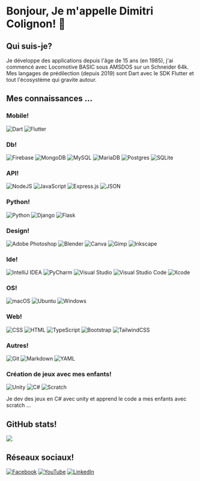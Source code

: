 # Bonjour, Je m'appelle Dimitri Colignon! 👋

## Qui suis-je?

Je développe des applications depuis l'âge de 15 ans (en 1985), j'ai commencé avec Locomotive BASIC sous AMSDOS sur un Schneider 64k.
Mes langages de prédilection (depuis 2019) sont Dart avec le SDK Flutter et tout l'écosystème qui gravite autour.

## Mes connaissances ...

### Mobile!
![Dart](https://img.shields.io/badge/dart-%230175C2.svg?style=for-the-badge&logo=dart&logoColor=white)
![Flutter](https://img.shields.io/badge/Flutter-%2302569B.svg?style=for-the-badge&logo=Flutter&logoColor=white)

### Db!
![Firebase](https://img.shields.io/badge/firebase-%23039BE5.svg?style=for-the-badge&logo=firebase)
![MongoDB](https://img.shields.io/badge/MongoDB-%234ea94b.svg?style=for-the-badge&logo=mongodb&logoColor=white)
![MySQL](https://img.shields.io/badge/mysql-%2300f.svg?style=for-the-badge&logo=mysql&logoColor=white)
![MariaDB](https://img.shields.io/badge/MariaDB-003545?style=for-the-badge&logo=mariadb&logoColor=white)
![Postgres](https://img.shields.io/badge/Postgres-%23316192.svg?style=for-the-badge&logo=postgresql&logoColor=white)
![SQLite](https://img.shields.io/badge/sqlite-%2307405e.svg?style=for-the-badge&logo=sqlite&logoColor=white)

### API!
![NodeJS](https://img.shields.io/badge/node.js-6DA55F?style=for-the-badge&logo=node.js&logoColor=white)
![JavaScript](https://img.shields.io/badge/javascript-%23323330.svg?style=for-the-badge&logo=javascript&logoColor=%23F7DF1E)
![Express.js](https://img.shields.io/badge/Express.js-%23404d59.svg?style=for-the-badge&logo=express&logoColor=%2361DAFB)
![JSON](https://img.shields.io/badge/JSON-000?style=for-the-badge&logo=json&logoColor=fff)

### Python!
![Python](https://img.shields.io/badge/Python-3776AB?style=for-the-badge&logo=python&logoColor=fff)
![Django](https://img.shields.io/badge/Django-%23092E20.svg?style=for-the-badge&logo=django&logoColor=white)
![Flask](https://img.shields.io/badge/Flask-000?style=for-the-badge&logo=flask&logoColor=fff)

### Design!
![Adobe Photoshop](https://img.shields.io/badge/Adobe%20Photoshop-31A8FF?style=for-the-badge&logo=Adobe%20Photoshop&logoColor=black)
![Blender](https://img.shields.io/badge/Blender-%23F5792A.svg?style=for-the-badge&logo=blender&logoColor=white)
![Canva](https://img.shields.io/badge/Canva-%2300C4CC.svg?&style=for-the-badge&logo=Canva&logoColor=white)
![Gimp](https://img.shields.io/badge/Gimp-5C5543?style=for-the-badge&logo=gimp&logoColor=white)
![Inkscape](https://img.shields.io/badge/Inkscape-000000?style=for-the-badge&logo=Inkscape&logoColor=white)

### Ide!
![IntelliJ IDEA](https://img.shields.io/badge/IntelliJIDEA-000000.svg?style=for-the-badge&logo=intellij-idea&logoColor=white)
![PyCharm](https://img.shields.io/badge/PyCharm-000?style=for-the-badge&logo=pycharm&logoColor=fff)
![Visual Studio](https://custom-icon-badges.demolab.com/badge/Visual%20Studio-5C2D91.svg?style=for-the-badge&logo=visual-studio&logoColor=white)
![Visual Studio Code](https://custom-icon-badges.demolab.com/badge/Visual%20Studio%20Code-0078d7.svg?style=for-the-badge&logo=vsc&logoColor=white)
![Xcode](https://img.shields.io/badge/Xcode-007ACC?style=for-the-badge&logo=Xcode&logoColor=white)

### OS!
![macOS](https://img.shields.io/badge/macOS-000000?style=for-the-badge&logo=apple&logoColor=F0F0F0)
![Ubuntu](https://img.shields.io/badge/Ubuntu-E95420?style=for-the-badge&logo=ubuntu&logoColor=white)
![Windows](https://custom-icon-badges.demolab.com/badge/Windows-0078D6?style=for-the-badge&logo=windows11&logoColor=white)

### Web!
![CSS](https://img.shields.io/badge/CSS-1572B6?style=for-the-badge&logo=css3&logoColor=fff)
![HTML](https://img.shields.io/badge/HTML-%23E34F26.svg?style=for-the-badge&logo=html5&logoColor=white)
![TypeScript](https://img.shields.io/badge/TypeScript-3178C6?style=for-the-badge&logo=typescript&logoColor=fff)
![Bootstrap](https://img.shields.io/badge/Bootstrap-7952B3?style=for-the-badge&logo=bootstrap&logoColor=fff)
![TailwindCSS](https://img.shields.io/badge/Tailwind%20CSS-%2338B2AC.svg?style=for-the-badge&logo=tailwind-css&logoColor=white)

### Autres!
![Git](https://img.shields.io/badge/Git-F05032?style=for-the-badge&logo=git&logoColor=fff)
![Markdown](https://img.shields.io/badge/Markdown-%23000000.svg?style=for-the-badge&logo=markdown&logoColor=white)
![YAML](https://img.shields.io/badge/YAML-CB171E?style=for-the-badge&logo=yaml&logoColor=fff)

### Création de jeux avec mes enfants!
![Unity](https://img.shields.io/badge/Unity-%23000000.svg?style=for-the-badge&logo=unity&logoColor=white)
![C#](https://custom-icon-badges.demolab.com/badge/C%23-%23239120.svg?style=for-the-badge&logo=cshrp&logoColor=white)
![Scratch](https://img.shields.io/badge/Scratch-4D97FF?style=for-the-badge&logo=scratch&logoColor=fff)

Je dev des jeux en C# avec unity et apprend le code a mes enfants avec scratch ...

## GitHub stats!

![](https://github-readme-stats.vercel.app/api/top-langs/?username=dimitri-colignon&theme=dark&hide_border=true&include_all_commits=false&count_private=false&layout=compact)

## Réseaux sociaux!

[![Facebook](https://img.shields.io/badge/Facebook-%231877F2.svg?style=for-the-badge&logo=Facebook&logoColor=white)](https://www.facebook.com/DColignon)
[![YouTube](https://img.shields.io/badge/YouTube-%23FF0000.svg?style=for-the-badge&logo=YouTube&logoColor=white)](https://www.youtube.com/@DColignon)
[![LinkedIn](https://img.shields.io/badge/LinkedIn-%230077B5.svg?style=for-the-badge&logo=linkedin&logoColor=white)](https://www.linkedin.com/in/dimitri-colignon-a9b9ab105/)
